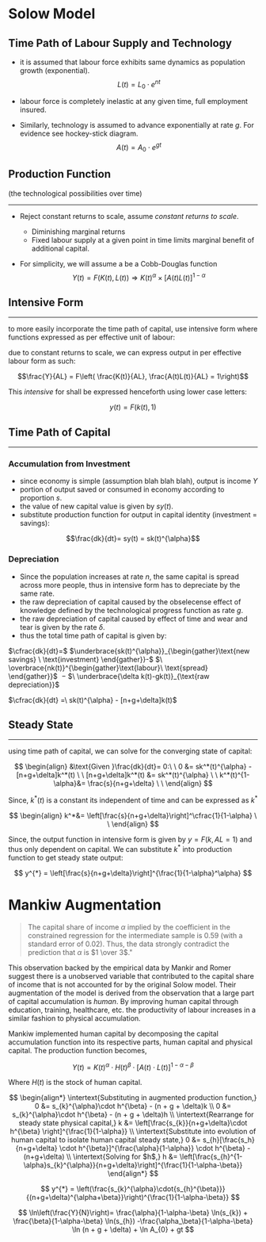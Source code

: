 # Solow Model

## Time Path of Labour Supply and Technology

- it is assumed that labour force exhibits same dynamics as population growth (exponential). $$L(t) = L_{0}\cdot e^{nt}$$

- labour force is completely inelastic at any given time, full employment insured. 

- Similarly, technology is assumed to advance exponentially at rate $g$. For evidence see hockey-stick diagram. $$A(t)=A_{0}\cdot e^{gt}$$

## Production Function
(the technological possibilities over time) 
- - -
- Reject constant returns to scale, assume *constant returns to scale*.
	- Diminishing marginal returns
	- Fixed labour supply at a given point in time limits marginal benefit of additional capital. 

- For simplicity, we will assume a be a Cobb-Douglas function $$Y(t)=F(K(t),L(t)) \Longrightarrow K(t)^{\alpha}\times [A(t)L(t)]^{1-\alpha}$$

## Intensive Form
- - -
to more easily incorporate the time path of capital, use intensive form where functions expressed as per effective unit of labour:

due to constant returns to scale, we can express output in per effective labour form as such:  

$$\frac{Y}{AL} = F\left( \frac{K(t)}{AL}, \frac{A(t)L(t)}{AL} = 1\right)$$

This *intensive* for shall be expressed henceforth using lower case letters: 

$$y(t) =F(k(t),1)$$

## Time Path of Capital
- - - 
### Accumulation from Investment
- since economy is simple (assumption blah blah blah), output is income $Y$
- portion of output saved or consumed in economy according to proportion $s$.  
- the value of new capital value is given by $sy(t)$.    
- substitute production function for output in capital identity (investment = savings):

$$\frac{dk}{dt}= sy(t) = sk(t)^{\alpha}$$

### Depreciation
 - Since the population increases at rate $n$, the same capital is spread across more people, thus in intensive form has to depreciate by the same rate.
 - the raw depreciation of capital caused by the obselecense effect of knowledge defined by the technological progress function as rate $g$. 
 - the raw depreciation of capital caused by effect of time and wear and tear is given by the rate $\delta$. 
- thus the total time path of capital is given by: 

$\cfrac{dk}{dt}=$
$\underbrace{sk(t)^{\alpha}}_{\begin{gather}\text{new savings} \ \text{investment} \end{gather}}-$
$\ \overbrace{nk(t)}^{\begin{gather}\text{labour}\ \text{spread} \end{gather}}$
$\ -$ $\ \underbrace{\delta k(t)-gk(t)}_{\text{raw depreciation}}$

$\cfrac{dk}{dt} =\  sk(t)^{\alpha} - [n+g+\delta]k(t)$  

## Steady State
- - -
using time path of capital, we can solve for the converging state of capital: 

$$
\begin{align}
	&\text{Given }\frac{dk}{dt}= 0:\ \ 
	0 &= sk^*(t)^{\alpha} - [n+g+\delta]k^*(t) \ \
	[n+g+\delta]k^*(t) &= sk^*(t)^{\alpha}   \ \ 
	k^*(t)^{1-\alpha}&= \frac{s}{n+g+\delta}   \ \ 
\end{align}
$$

Since, $k^*(t)$ is a constant its independent of time and can be expressed as $k^*$

$$
\begin{align}
	k^*&= \left[\frac{s}{n+g+\delta}\right]^\cfrac{1}{1-\alpha}  \ \ 
\end{align}
$$

Since, the output function in intensive form is given by $y=F(k,AL=1)$ and thus only dependent on capital. We can substitute $k^*$ into production function to get steady state output:

$$
y^{*} = \left[\frac{s}{n+g+\delta}\right]^{\frac{1}{1-\alpha}^\alpha} 
$$

# Mankiw Augmentation

> The capital share of income $\alpha$ implied by the coefficient in the constrained regression for the intermediate sample is 0.59 (with a standard error of 0.02). Thus, the data strongly contradict the prediction that $\alpha$ is $1 \over 3$."

This observation backed by the empirical data by Mankir and Romer suggest there is a unobserved variable that contributed to the capital share of income that is not accounted for by the original Solow model. Their augmentation of the model is derived from the observation that a large part of capital accumulation is *human*. By improving human capital through education, training, healthcare, etc. the productivity of labour increases in a similar fashion to physical accumulation. 

Mankiw implemented human capital by decomposing the capital accumulation function into its respective parts, human capital and physical capital. The production function becomes,

$$
Y(t) = K(t)^{\alpha}\cdot H(t)^{\beta} \cdot \left[A(t)\cdot L(t)\right]^{1-\alpha-\beta}
$$

Where $H(t)$ is the stock of human capital. 

$$
\begin{align*}
\intertext{Substituting in augmented production function,}
0 &= s_{k}^{\alpha}\cdot h^{\beta} - (n + g + \delta)k  \\ 
0 &= s_{k}^{\alpha}\cdot h^{\beta} - (n + g + \delta)h  \\ 
\intertext{Rearrange for steady state physical capital,}
k &= \left[\frac{s_{k}}{n+g+\delta}\cdot h^{\beta} \right]^{\frac{1}{1-\alpha}} \\
\intertext{Substitute into evolution of human capital to isolate human capital steady state,}
0 &= s_{h}[\frac{s_h}{n+g+\delta} \cdot h^{\beta}]^{\frac{\alpha}{1-\alpha}} \cdot h^{\beta} - (n+g+\delta) \\
\intertext{Solving for $h$,} 
h &= \left[\frac{s_{h}^{1-\alpha}s_{k}^{\alpha}}{n+g+\delta}\right]^{\frac{1}{1-\alpha-\beta}} 
\end{align*}
$$

$$
y^{*} = \left(\frac{s_{k}^{\alpha}\cdot{s_{h}^{\beta}}}{(n+g+\delta)^{\alpha+\beta}}\right)^{\frac{1}{1-\alpha-\beta}} 
$$

$$
\ln\left(\frac{Y}{N}\right)= \frac{\alpha}{1-\alpha-\beta} \ln(s_{k}) + \frac{\beta}{1-\alpha-\beta} \ln(s_{h})  -\frac{\alpha_\beta}{1-\alpha-\beta} \ln (n + g + \delta) + \ln A_{0} + gt
$$

